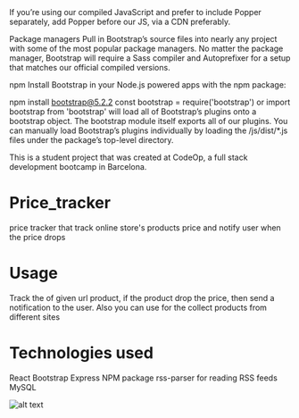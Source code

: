 <script src="https://cdn.jsdelivr.net/npm/bootstrap@5.2.2/dist/js/bootstrap.bundle.min.js" integrity="sha384-OERcA2EqjJCMA+/3y+gxIOqMEjwtxJY7qPCqsdltbNJuaOe923+mo//f6V8Qbsw3" crossorigin="anonymous"></script> If you’re using our compiled JavaScript and prefer to include Popper separately, add Popper before our JS, via a CDN preferably. <script src="https://cdn.jsdelivr.net/npm/@popperjs/core@2.11.6/dist/umd/popper.min.js" integrity="sha384-oBqDVmMz9ATKxIep9tiCxS/Z9fNfEXiDAYTujMAeBAsjFuCZSmKbSSUnQlmh/jp3" crossorigin="anonymous"></script> <script src="https://cdn.jsdelivr.net/npm/bootstrap@5.2.2/dist/js/bootstrap.min.js" integrity="sha384-IDwe1+LCz02ROU9k972gdyvl+AESN10+x7tBKgc9I5HFtuNz0wWnPclzo6p9vxnk" crossorigin="anonymous"></script>

Package managers Pull in Bootstrap’s source files into nearly any project with some of the most popular package managers. No matter the package manager, Bootstrap will require a Sass compiler and Autoprefixer for a setup that matches our official compiled versions.

npm Install Bootstrap in your Node.js powered apps with the npm package:

npm install bootstrap@5.2.2 const bootstrap = require('bootstrap') or import bootstrap from 'bootstrap' will load all of Bootstrap’s plugins onto a bootstrap object. The bootstrap module itself exports all of our plugins. You can manually load Bootstrap’s plugins individually by loading the /js/dist/\*.js files under the package’s top-level directory.

This is a student project that was created at CodeOp, a full stack development bootcamp in Barcelona.

# Price_tracker

price tracker that track online store's products price and notify user when the price drops

# Usage

Track the of given url product, if the product drop the price, then send a notification to the user.
Also you can use for the collect products from different sites

# Technologies used

React
Bootstrap
Express
NPM package rss-parser for reading RSS feeds
MySQL

![alt text](./App_look.png "app_main_page")
